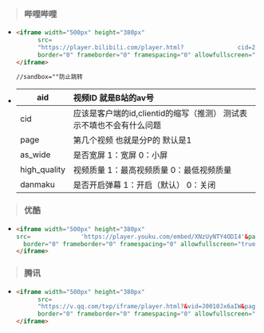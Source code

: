 > ### 哔哩哔哩

- ```html
  <iframe width="500px" height="380px" 
  		src=
  		"https://player.bilibili.com/player.html?				cid=255046260&aid=287839094&bvid=BV15f4y1v7gD&page=1&as_wide=1&high_quality=1&danmaku=0" 
  		border="0" frameborder="0" framespacing="0" allowfullscreen="true"sandbox="allow-top-navigation allow-same-origin allow-forms allow-scripts">
  </iframe>
  
  //sandbox=""防止跳转
  ```


- | aid          | 视频ID 就是B站的av号                                         |
  | ------------ | :----------------------------------------------------------- |
  | cid          | 应该是客户端的id,clientid的缩写（推测） 测试表示不填也不会有什么问题 |
  | page         | 第几个视频 也就是分P的 默认是1                               |
  | as_wide      | 是否宽屏 1：宽屏 0：小屏                                     |
  | high_quality | 视频质量 1：最高视频质量 0：最低视频质量                     |
  | danmaku      | 是否开启弹幕 1：开启（默认） 0：关闭                         |



> ### 优酷

- ```html
  <iframe width="500px" height="380px" 
  src=				'https://player.youku.com/embed/XNzUyNTY4ODI4'&page=1&as_wide=1&high_quality=&danmaku=0" 
  	border="0" frameborder="0" framespacing="0" allowfullscreen="true"sandbox="allow-top-navigation allow-same-origin allow-forms allow-scripts">
  </iframe>
  ```


> ### 腾讯

- ```html
  <iframe width="500px" height="380px" 
  		src=
  		"https://v.qq.com/txp/iframe/player.html?&vid=J0010Jx6aIW&page=1&as_wide=1&high_quality=1&danmaku=0" 
  		border="0" frameborder="0" framespacing="0" allowfullscreen="true"sandbox="allow-top-navigation allow-same-origin allow-forms allow-scripts">
  </iframe>
  
  ```
